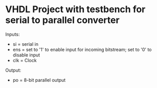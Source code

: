 VHDL Project with testbench for serial to parallel converter
============================================================

Inputs: 
* si = serial in
* ens = set to '1' to enable input for incoming bitstream; set to '0' to disable input
* clk = Clock
        
Output: 
* po =  8-bit parallel output
